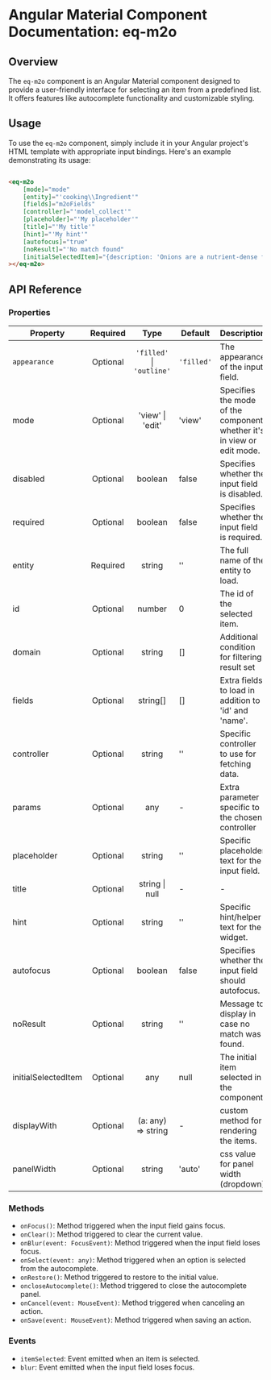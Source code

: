 # Angular Material Component Documentation: eq-m2o

## Overview

The `eq-m2o` component is an Angular Material component designed to provide a user-friendly interface for selecting an item from a predefined list. It offers features like autocomplete functionality and customizable styling.

## Usage

To use the `eq-m2o` component, simply include it in your Angular project's HTML template with appropriate input bindings. Here's an example demonstrating its usage:

```html

<eq-m2o
	[mode]="mode"
	[entity]="'cooking\\Ingredient'"
	[fields]="m2oFields"
	[controller]="'model_collect'"
	[placeholder]="'My placeholder'"
	[title]="'My title'"
	[hint]="'My hint'"
	[autofocus]="true"
	[noResult]="'No match found"
	[initialSelectedItem]="{description: 'Onions are a nutrient-dense food, meaning that whi…y value for vitamin C, vitamin B-6 and manganese.', name: 'onion', id: 2, state: 'instance', modified: '2024-02-08T08:29:19+00:00'}"
></eq-m2o>
```

## API Reference

### Properties

| Property            | Required |           Type            | Default    | Description                                                             |
|---------------------|:--------:|:-------------------------:|------------|-------------------------------------------------------------------------|
| `appearance`        | Optional | `'filled'` \| `'outline'` | `'filled'` | The appearance of the input field.                                      |                                                              
| mode                | Optional |     'view' \| 'edit'      | 'view'     | Specifies the mode of the component, whether it's in view or edit mode. |
| disabled            | Optional |          boolean          | false      | Specifies whether the input field is disabled.                          |
| required            | Optional |          boolean          | false      | Specifies whether the input field is required.                          |
| entity              | Required |          string           | ''         | The full name of the entity to load.                                    |
| id                  | Optional |          number           | 0          | The id of the selected item.                                            |
| domain              | Optional |          string           | []         | Additional condition for filtering result set                           |
| fields              | Optional |         string[]          | []         | Extra fields to load in addition to 'id' and 'name'.                    |
| controller          | Optional |          string           | ''         | Specific controller to use for fetching data.                           |
| params              | Optional |            any            | -          | Extra parameter specific to the chosen controller                       |
| placeholder         | Optional |          string           | ''         | Specific placeholder text for the input field.                          |
| title               | Optional |     string   \| null      | -          | -                                                                       | Specific title for the widget.                                          |
| hint                | Optional |          string           | ''         | Specific hint/helper text for the widget.                               |
| autofocus           | Optional |          boolean          | false      | Specifies whether the input field should autofocus.                     |
| noResult            | Optional |          string           | ''         | Message to display in case no match was found.                          |
| initialSelectedItem | Optional |            any            | null       | The initial item selected in the component.                             |
| displayWith         | Optional |    (a: any) => string     | -          | custom method for rendering the items.                                  |
| panelWidth          | Optional |          string           | 'auto'     | css value for panel width (dropdown)                                    |

### Methods

- `onFocus()`: Method triggered when the input field gains focus.
- `onClear()`: Method triggered to clear the current value.
- `onBlur(event: FocusEvent)`: Method triggered when the input field loses focus.
- `onSelect(event: any)`: Method triggered when an option is selected from the autocomplete.
- `onRestore()`: Method triggered to restore to the initial value.
- `oncloseAutocomplete()`: Method triggered to close the autocomplete panel.
- `onCancel(event: MouseEvent)`: Method triggered when canceling an action.
- `onSave(event: MouseEvent)`: Method triggered when saving an action.

### Events

- `itemSelected`: Event emitted when an item is selected.
- `blur`: Event emitted when the input field loses focus.
